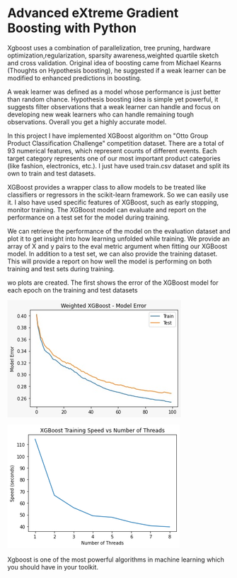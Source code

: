 # Advanced eXtreme Gradient Boosting with Python

Xgboost uses a combination of parallelization, tree pruning, hardware optimization,regularization, sparsity awareness,weighted quartile sketch and cross validation. Original idea of boosting came from Michael Kearns (Thoughts on Hypothesis boosting), he suggested if a weak learner can be modified to enhanced predictions in boosting.

A weak learner was defined as a model whose performance is just better than random chance. Hypothesis boosting idea is simple yet powerful, it suggests filter observations that a weak learner can handle and focus on developing new weak learners who can handle remaining tough observations. Overall you get a highly accurate model.

In this project I have implemented XGBoost algorithm on  "Otto Group Product Classification Challenge" competition dataset. There are a total of 93 numerical features, which represent counts of different events. Each target category represents one of our most important product categories (like fashion, electronics, etc.). I just have used train.csv dataset and split its own to train and test datasets.

XGBoost provides a wrapper class to allow models to be treated like classifiers or regressors in the scikit-learn framework. So we can easily use it. I also have used specific features of XGBoost, such as early stopping, monitor training. The XGBoost model can evaluate and report on the performance on a test set for the model
during training. 

We can retrieve the performance of the model on the evaluation dataset and plot it to get
insight into how learning unfolded while training. We provide an array of X and y pairs to the
eval metric argument when fitting our XGBoost model. In addition to a test set, we can also
provide the training dataset. This will provide a report on how well the model is performing on
both training and test sets during training. 

wo plots are created. The first shows the error of the XGBoost model for
each epoch on the training and test datasets


![alt text](https://github.com/NijatZeynalov/Advanced-eXtreme-Gradient-Boosting-with-Python/blob/main/img/model_error.jpeg?raw=true)




![alt text](https://github.com/NijatZeynalov/Advanced-eXtreme-Gradient-Boosting-with-Python/blob/main/img/model_performance.png?raw=true)








Xgboost is one of the most powerful algorithms in machine learning which you should have in your toolkit.
